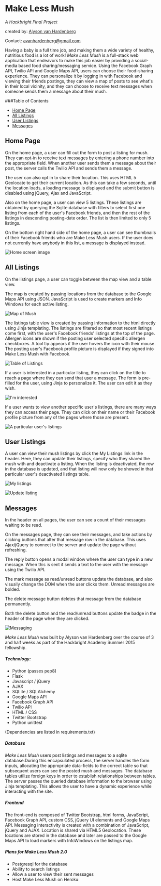 Make Less Mush
===========

*A Hackbright Final Project*

created by: [Alyson van Hardenberg](https://www.linkedin.com/in/akvanhar)

Contact: avanhardenberg@gmail.com

Having a baby is a full time job, and making them a wide variety of healthy, nutritious food is a lot of work! *Make Less Mush* is a full-stack web application that endeavors to make this job easier by providing a social-media based food sharing/messaging service. Using the Facebook Graph API, Twilio API and Google Maps API, users can choose their food-sharing experience. They can personalize it by logging in with Facebook and viewing their friends postings, they can view a map of posts to see what's in their local vicinity, and they can choose to receive text messages when someone sends them a message about their mush.

###Table of Contents
* [Home Page](#homepage)
* [All Listings](#listings)
* [User Listings](#userlistings)
* [Messages](#messages)


## <a name="homepage"></a>Home Page

On the home page, a user can fill out the form to post a listing for mush.  They can opt-in to receive text messages by entering a phone number into the appropriate field. When another user sends them a message about their post, the server calls the Twilio API and sends them a message.

The user can also opt in to share their location. This uses HTML 5 Geolocate to get their current location. As this can take a few seconds, until the location loads, a loading message is displayed and the submit button is disabled using jQuery, Ajax and JavaScript.

Also on the home page, a user can view 5 listings. These listings are obtained by querying the Sqlite database with filters to select first one listing from each of the user's Facebook friends, and then the rest of the listings in descending posting-date order. The list is then limited to only 5 listings.

On the bottom right hand side of the home page, a user can see thumbnails of their Facebook friends who are Make Less Mush users. If the user does not currently have anybody in this list, a message is displayed instead.

![Home screen image](https://raw.githubusercontent.com/akvanhar/MakeLessMush/master/static/images/home.png)


## <a name="listings"></a>All Listings

On the listings page, a user can toggle between the map view and a table view.  

The map is created by passing locations from the database to the Google Maps API using JSON.  JavaScript is used to create markers and Info Windows for each active listing.

![Map of Mush](https://raw.githubusercontent.com/akvanhar/HB-FinalProject/master/static/images/map.png)

The listings table view is created by passing information to the html directly using Jinja templating. The listings are filtered so that most recent listings come first, with the user's Facebook friends' listings at the top of the page. Allergen icons are shown if the posting user selected specific allergen checkboxes.  A tool tip appears if the user hovers the icon with their mouse.  The posting user's Facebook profile picture is displayed if they signed into Make Less Mush with Facebook.

![Table of Listings](https://raw.githubusercontent.com/akvanhar/HB-FinalProject/master/static/images/listingsTable.png)

If a user is interested in a particular listing, they can click on the title to reach a page where they can send that user a message. The form is pre-filled for the user, using Jinja to personalize it. The user can edit it as they wish.

![I'm interested](https://raw.githubusercontent.com/akvanhar/HB-FinalProject/master/static/images/iminterested.png)

If a user wants to view another specific user's listings, there are many ways they can access their page. They can click on their name or their Facebook profile picture from any of the pages where those are present.

![A particular user's listings](https://raw.githubusercontent.com/akvanhar/HB-FinalProject/master/static/images/userlistings.png)


## <a name="userlistings"></a>User Listings

A user can view their mush listings by click the My Listings link in the header. Here, they can update their listings, specify who they shared the mush with and deactivate a listing. When the listing is deactivated, the row in the database is updated, and that listing will now only be showed in that particular user's deactivated listings table.

![My listings](https://raw.githubusercontent.com/akvanhar/HB-FinalProject/master/static/images/mylistings.png)

![Update listing](https://raw.githubusercontent.com/akvanhar/HB-FinalProject/master/static/images/updatelisting.png)


## <a name="messages"></a>Messages

In the header on all pages, the user can see a count of their messages waiting to be read.

On the messages page, they can see their messages, and take actions by clicking buttons that alter that message row in the database.  This uses Ajax/jQuery to connect to the server and update the page without refreshing.

The reply button opens a modal window where the user can type in a new message. When this is sent it sends a text to the user with the message using the Twilio API.

The mark message as read/unread buttons update the database, and also visually change the DOM when the user clicks them. Unread messages are bolded.

The delete message button deletes that message from the database permanently. 

Both the delete button and the read/unread buttons update the badge in the header of the page when they are clicked.

![Messaging](https://raw.githubusercontent.com/akvanhar/HB-FinalProject/master/static/images/messages.png)

*Make Less Mush* was built by Alyson van Hardenberg over the course of 3 and half weeks as part of the Hackbright Academy Summer 2015 fellowship.

##### Technology:
- Python (passes pep8)
- Flask
- Javascript / jQuery
- AJAX
- SQLite / SQLAlchemy
- Google Maps API
- Facebook Graph API
- Twilio API
- HTML / CSS
- Twitter Bootstrap
- Python unittest

(Dependencies are listed in requirements.txt)

##### Database
*Make Less Mush* users post listings and messages to a sqlite database.During this encapsulated process, the server handles the form inputs, allocating the appropriate data-fields to the correct table so that subsequent users can see the posted mush and messages.
The database tables utilize foreign keys in order to establish relationships between tables.
The server passes the queried database information to the browser using Jinja templating. This allows the user to have a dynamic experience while interacting with the site.

##### Frontend

The front-end is composed of Twitter Bootstrap, html forms, JavaScript, Facebook Graph API, custom CSS, jQuery UI elements and Google Maps API. 
Messaging interactivity is created with a combination of JavaScript, jQuery and AJAX.
Location is shared via HTML5 Geolocation. These locations are stored in the database and later are passed to the Google Maps API to load markers with InfoWindows on the listings map.

##### Plans for Make Less Mush 2.0

* Postgresql for the database
* Ability to search listings
* Allow a user to view their sent messages
* Host Make Less Mush on Heroku
